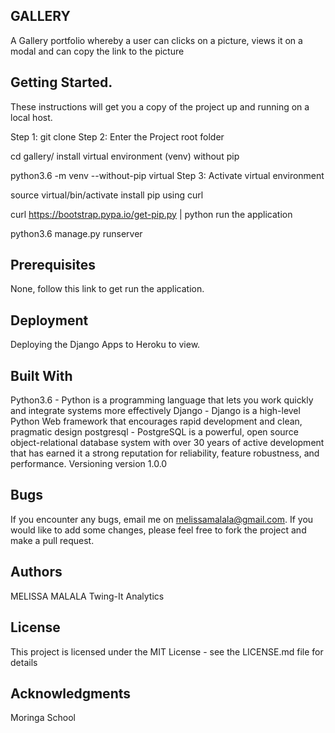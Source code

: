 ## GALLERY
A Gallery portfolio whereby a user can clicks on a picture, views it on a modal and can copy the link to the picture

## Getting Started.
These instructions will get you a copy of the project up and running on a local host.

Step 1: git clone
Step 2: Enter the Project root folder

cd gallery/
install virtual environment (venv)  without pip

python3.6 -m venv --without-pip virtual
Step 3: Activate virtual environment

source virtual/bin/activate
install pip using curl

curl https://bootstrap.pypa.io/get-pip.py | python
run the application

python3.6 manage.py runserver


## Prerequisites
None, follow this link to get run the application.

## Deployment
Deploying the Django Apps to Heroku to view. 

## Built With
Python3.6 - Python is a programming language that lets you work quickly and integrate systems more effectively
Django - Django is a high-level Python Web framework that encourages rapid development and clean, pragmatic design
postgresql - PostgreSQL is a powerful, open source object-relational database system with over 30 years of active development that has earned it a strong reputation for reliability, feature robustness, and performance.
Versioning
version 1.0.0

## Bugs
If you encounter any bugs, email me on melissamalala@gmail.com. If you would like to add some changes, please feel free to
fork the project and make a pull request.

## Authors
MELISSA MALALA
Twing-It Analytics

## License
This project is licensed under the MIT License - see the LICENSE.md file for details

## Acknowledgments
Moringa School
